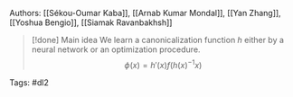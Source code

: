 Authors:  [[Sékou-Oumar Kaba]], [[Arnab Kumar Mondal]],  [[Yan Zhang]], [[Yoshua Bengio]], [[Siamak Ravanbakhsh]]

> [!done] Main idea
> We learn a canonicalization function $h$ either by a neural network or an optimization procedure.
> $$
> \phi(x) = h'(x) f(h(x)^{-1} x)
> $$


Tags: #dl2